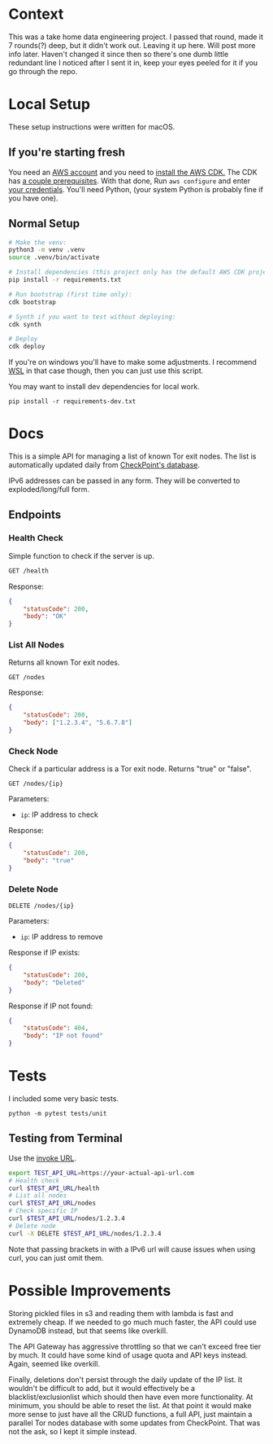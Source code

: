 # Context

This was a take home data engineering project. I passed that round, made it 7 rounds(?) deep, but it didn't work out. Leaving it up here. Will post more info later. Haven't changed it since then so there's one dumb little redundant line I noticed after I sent it in, keep your eyes peeled for it if you go through the repo.

# Local Setup

These setup instructions were written for macOS. 

## If you're starting fresh

You need an [AWS account](https://aws.amazon.com/resources/create-account/) and you need to [install the AWS CDK.](https://docs.aws.amazon.com/cdk/v2/guide/getting_started.html) The CDK has [a couple prerequisites](https://docs.aws.amazon.com/cdk/v2/guide/prerequisites.html). With that done, Run ```aws configure``` and enter [your credentials](https://aws.amazon.com/blogs/security/how-to-find-update-access-keys-password-mfa-aws-management-console/).
You'll need Python, (your system Python is probably fine if you have one). 

## Normal Setup 

```bash 
# Make the venv:
python3 -m venv .venv
source .venv/bin/activate  

# Install dependencies (this project only has the default AWS CDK project dependencies):
pip install -r requirements.txt

# Run bootstrap (first time only):
cdk bootstrap

# Synth if you want to test without deploying:
cdk synth

# Deploy
cdk deploy
```
If you're on windows you'll have to make some adjustments. I recommend [WSL](https://learn.microsoft.com/en-us/windows/wsl/install) in that case though, then you can just use this script.

You may want to install dev dependencies for local work.

```pip install -r requirements-dev.txt```

# Docs

This is a simple API for managing a list of known Tor exit nodes. The list is automatically updated daily from [CheckPoint's database]("https://secureupdates.checkpoint.com/IP-list/TOR.txt").

IPv6 addresses can be passed in any form. They will be converted to exploded/long/full form.

## Endpoints

### Health Check

Simple function to check if the server is up.

```bash
GET /health
```

Response:

```json
{
    "statusCode": 200,
    "body": "OK"
}
```

### List All Nodes

Returns all known Tor exit nodes.

```
GET /nodes
```

Response:

```json
{
    "statusCode": 200,
    "body": ["1.2.3.4", "5.6.7.8"]
}
```

### Check Node

Check if a particular address is a Tor exit node. Returns "true" or "false".

```
GET /nodes/{ip}
```

Parameters:
- `ip`: IP address to check

Response:

```json
{
    "statusCode": 200,
    "body": "true" 
}
```

### Delete Node

```
DELETE /nodes/{ip}
```

Parameters:
- `ip`: IP address to remove

Response if IP exists:

```json
{
    "statusCode": 200,
    "body": "Deleted"
}
```

Response if IP not found:

```json
{
    "statusCode": 404,
    "body": "IP not found"
}
```

# Tests
I included some very basic tests.

```python -m pytest tests/unit```


## Testing from Terminal

Use the [invoke URL](https://docs.aws.amazon.com/apigateway/latest/developerguide/how-to-call-api.html).

```bash
export TEST_API_URL=https://your-actual-api-url.com
# Health check
curl $TEST_API_URL/health
# List all nodes
curl $TEST_API_URL/nodes
# Check specific IP
curl $TEST_API_URL/nodes/1.2.3.4
# Delete node
curl -X DELETE $TEST_API_URL/nodes/1.2.3.4
```

Note that passing brackets in with a IPv6 url will cause issues when using curl, you can just omit them.


# Possible Improvements

Storing pickled files in s3 and reading them with lambda is fast and extremely cheap. If we needed to go much much faster, the API could use DynamoDB instead, but that seems like overkill. 

The API Gateway has aggressive throttling so that we can't exceed free tier by much. It could have some kind of usage quota and API keys instead. Again, seemed like overkill.

Finally, deletions don't persist through the daily update of the IP list. It wouldn't be difficult to add, but it would effectively be a blacklist/exclusionlist which should then have even more functionality. At minimum, you should be able to reset the list. At that point it would make more sense to just have all the CRUD functions, a full API, just maintain a parallel Tor nodes database with some updates from CheckPoint. That was not the ask, so I kept it simple instead.
